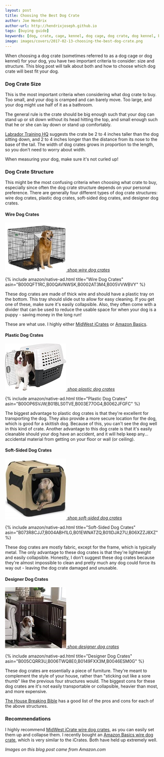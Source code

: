 ```yaml
---
layout: post
title: Choosing the Best Dog Crate
author: Joe Hendrix
author-url: http://hendrixjoseph.github.io
tags: [buying guide]
keywords: [dog, crate, cage, kennel, dog cage, dog crate, dog kennel, best dog crate, choosing the best dog crate]
image: images/covers/2017-02-13-choosing-the-best-dog-crate.png
---
```


When choosing a dog crate (sometimes referred to as a dog cage or dog kennel) for your dog, you have two important criteria to consider: size and structure. This blog post will talk about both and how to choose which dog crate will best fit your dog.

### Dog Crate Size

This is the most important criteria when considering what dog crate to buy. Too small, and your dog is cramped and can barely move. Too large, and your dog might use half of it as a bathroom.

The general rule is the crate should be big enough such that your dog can stand up or sit down without its head hitting the top, and small enough such that he or she can lay down or stand up comfortably.

[Labrador Training HQ](https://www.labradortraininghq.com/labrador-training/what-size-dog-crate-and-which-type/) suggests the crate be 2 to 4 inches taller than the dog sitting down, and 2 to 4 inches longer than the distance from its nose to the base of the tail. The width of dog crates grows in proportion to the length, so you don't need to worry about width.

When measuring your dog, make sure it's not curled up!

### Dog Crate Structure

This might be the most confusing criteria when choosing what crate to buy, especially since often the dog crate structure depends on your personal preference. There are generally four different types of dog crate structures: wire dog crates, plastic dog crates, soft-sided dog crates, and designer dog crates.

#### Wire Dog Crates

[![Wire Dog Crate](/images/dog-crates/wire-dog-crate.jpg "Wire Dog Crate")
*shop wire dog crates*](https://www.amazon.com/gp/search?index=pets&keywords=Wire%20Dog%20Crates&tag=puppysnuggles-20)

{% include amazon/native-ad.html title="Wire Dog Crates" asin="B000QFT1RC,B00QAVNWSK,B0002AT3M4,B005VVWBVY" %}

These dog crates are made of thick wire and should have a plastic tray on the bottom. This tray should slide out to allow for easy cleaning. If you get one of these, make sure it's easily collapsible. Also, they often come with a divider that can be used to reduce the usable space for when your dog is a puppy - saving money in the long run!

These are what use. I highly either [MidWest iCrates](https://www.amazon.com/gp/search?fst=as%3Aoff&rh=n%3A2619533011%2Ck%3Adog+crates%2Cp_89%3AMidWest+Homes+for+Pets%2Cp_6%3AATVPDKIKX0DER&keywords=dog+crates&qid=1446064993&rnid=2661622011&_encoding=UTF8&tag=puppysnuggles-20&linkCode=ur2&linkId=ebcb617b2fc65a97fa2a91b46fb1fb19&camp=1789&creative=9325) or [Amazon Basics](https://www.amazon.com/AmazonBasics-Double-Door-Folding-Metal-Crate/dp/B00QAVNYGK/?tag=puppysnuggles-20).

#### Plastic Dog Crates

[![Plastic Dog Crate](/images/dog-crates/plastic-dog-crate.jpg "Plastic Dog Crate")
*shop plastic dog crates*](https://www.amazon.com/gp/search?tag=puppysnuggles-20&index=pets&keywords=Plastic%20Dog%20Crates)

{% include amazon/native-ad.html title="Plastic Dog Crates" asin="B00OP6SVJW,B01BLS0TVE,B003E77OG4,B0062JFGFC" %}

The biggest advantage to plastic dog crates is that they're excellent for transporting the dog. They also provide a more secure location for the dog, which is good for a skittish dog. Because of this, you can't see the dog well in this kind of crate. Another advantage to this dog crate is that it's easily cleanable should your dog have an accident, and it will help keep any... accidental material from getting on your floor or wall (or ceiling).

#### Soft-Sided Dog Crates

[![Soft-Sided Dog Crate](/images/dog-crates/soft-sided-dog-crate.jpg "Soft-Sided Dog Crate")
*shop soft-sided dog crates*](https://www.amazon.com/gp/search?tag=puppysnuggles-20&index=pets&keywords=Soft-Sided%20Dog%20Crates)

{% include amazon/native-ad.html title="Soft-Sided Dog Crates" asin="B073R8CJJ7,B004ABH1LG,B01EWNATZQ,B01IDJA27U,B06XZZJ8XZ" %}

These dog crates are mostly fabric, except for the frame, which is typically metal. The only advantage to these dog crates is that they're lightweight and easily collapsible. Honestly, I don't suggest these dog crates because they're almost impossible to clean and pretty much any dog could force its way out - leaving the dog crate damaged and unusable.

#### Designer Dog Crates

[![Designer Dog Crate](/images/dog-crates/designer-dog-crate.jpg "Designer Dog Crate")
*shop designer dog crates*](https://www.amazon.com/gp/search?tag=puppysnuggles-20&index=pets&keywords=Designer%20Dog%20Crates)

{% include amazon/native-ad.html title="Designer Dog Crates" asin="B005CQRR3U,B006TWQ8E0,B0149FXX3M,B0046ESM0G" %}

These dog crates are essentially a piece of furniture. They're meant to complement the style of your house, rather than "sticking out like a sore thumb" like the previous four structures would. The biggest cons for these dog crates are it's not easily transportable or collapsible, heavier than most, and more expensive.

[The House Breaking Bible](http://thehousebreakingbible.com/wp/training-crate-choices/) has a good list of the pros and cons for each of the above structures.

### Recommendations

I highly recommend [MidWest iCrate wire dog crates](https://www.amazon.com/gp/search/?fst=as%3Aoff&rh=n%3A2619533011%2Ck%3Adog+crates%2Cp_89%3AMidWest+Homes+for+Pets%2Cp_6%3AATVPDKIKX0DER&keywords=dog+crates&qid=1446064993&rnid=2661622011&tag=puppysnuggles-20), as you can easily set them up and collapse them. I recently bought an [Amazon Basics wire dog crate](https://www.amazon.com/AmazonBasics-Double-Door-Folding-Metal-Crate/dp/B00QAVNYGK/ref=sr_1_2?s=pet-supplies&qid=1487019337&sr=1-2&keywords=Amazon+Basics+wire+dog+crate&tag=puppysnuggles-20), which is very similar to the iCrates. Both have held up extremely well.

*Images on this blog post came from Amazon.com*
